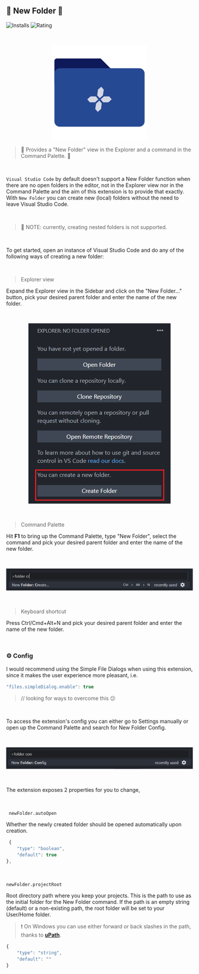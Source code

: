 ## 📂 New Folder 🤟

![Installs](https://vsmarketplacebadge.apphb.com/installs/igordvlpr.new-folder.svg?style=flat&color=2d97e3)
![Rating](https://vsmarketplacebadge.apphb.com/rating/igordvlpr.new-folder.svg?style=flat&color=2d97e3)

<br>

<p align="center">
	<img src="https://github.com/igorskyflyer/vscode-new-folder/raw/main/assets/icon.png" alt="New Folder - Visual Studio Code extension" >
</p>

> 📂 Provides a "New Folder" view in the Explorer and a command in the Command Palette. 🤟

<br>

`Visual Studio Code` by default doesn't support a New Folder function when there are no open folders in the editor, not in the Explorer view nor in the Command Palette and the aim of this extension is to provide that exactly. With `New Folder` you can create new (local) folders without the need to leave Visual Studio Code.

<br>

> 🚨 NOTE: currently, creating nested folders is not supported.

<br>

To get started, open an instance of Visual Studio Code and do any of the following ways of creating a new folder:

<br>

> Explorer view

Expand the Explorer view in the Sidebar and click on the "New Folder..." button, pick your desired parent folder and enter the name of the new folder.

<br>

<p align="center">
	<img src="https://github.com/igorskyflyer/vscode-new-folder/raw/main/screenshots/explorer-view.png" alt="Explorer View">
</p>

<br>

> Command Palette

Hit **F1** to bring up the Command Palette, type "New Folder", select the command and pick your desired parent folder and enter the name of the new folder.

<br>

<p align="center">
	<img src="https://github.com/igorskyflyer/vscode-new-folder/raw/main/screenshots/command-palette-create.png" alt="Command Palette New Folder">
</p>

<br>

> Keyboard shortcut

Press Ctrl/Cmd+Alt+N and pick your desired parent folder and enter the name of the new folder.

<br>

### ⚙ Config

I would recommend using the Simple File Dialogs when using this extension, since it makes the user experience more pleasant, i.e.

```js
"files.simpleDialog.enable": true
```

> // looking for ways to overcome this 😕

<br>

To access the extension's config you can either go to Settings manually or open up the Command Palette and search for New Folder Config.

<br>

<p align="center">
	<img src="https://github.com/igorskyflyer/vscode-new-folder/raw/main/screenshots/command-palette-config.png" alt="Command Palette Config">
</p>

<br>

The extension exposes 2 properties for you to change,

<br>

` newFolder.autoOpen`

Whether the newly created folder should be opened automatically upon creation.

```js
 {
	"type": "boolean",
	"default": true
},
```

<br>

`newFolder.projectRoot`

Root directory path where you keep your projects. This is the path to use as the initial folder for the New Folder command. If the path is an empty string (default) or a non-existing path, the root folder will be set to your User/Home folder.

> ❗ On Windows you can use either forward or back slashes in the path, thanks to **[uPath](https://www.npmjs.com/package/@igor.dvlpr/upath)**.

```js
{
	"type": "string",
	"default": ""
}
```
